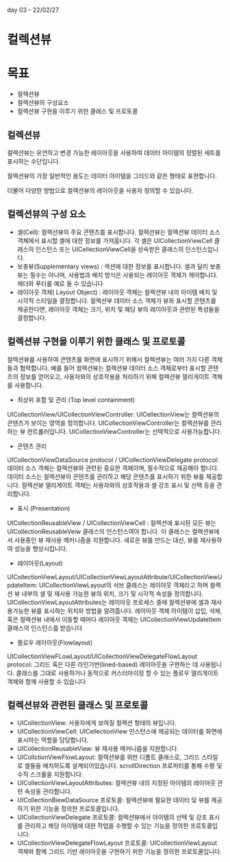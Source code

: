 day 03 - 22/02/27

# 컬렉션뷰

# 목표

- 컬렉션뷰
- 컬렉션뷰의 구성요소
- 컬렉션뷰 구현을 이루기 위한 클래스 및 프로토콜

## 컬렉션뷰

컬렉션뷰는 유연하고 변경 가능한 레이아웃을 사용하여 데이터 아이템의 정렬된 세트를 표시하는 수단입니다.

컬렉션뷰의 가장 일반적인 용도는 데이터 아이템을 그리드와 같은 형태로 표현합니다.

더불어 다양한 방법으로 컬렉션뷰의 레이아웃을 사용자 정의할 수 있습니다.

## 컬렉션뷰의 구성 요소

- 셀(Cell): 컬렉션뷰의 주요 콘텐츠를 표시합니다. 컬렉션뷰는 컬렉션뷰 데이터 소스 객체에서 표시할 셀에 대한 정보를 가져옵니다. 각 셀은 UICollectionViewCell 클래스의 인스턴스 또는 UICellectionViewCell을 상속받은 클래스의 인스턴스입니다.
- 보충뷰(Supplementary views) : 섹션에 대한 정보를 표시합니다. 셀과 달리 보충 뷰는 필수는 아니며, 사용법과 배치 방식은 사용되는 레이아웃 객체가 제어합니다. 헤더와 푸터를 예로 들 수 있습니다
- 레이아웃 객체( Layout Object) : 레이아웃 객체는 컬렉션뷰 내의 아이템 배치 및 시각적 스타일을 결정합니다. 컬렉션부 데이터 소스 객체가 뷰와 표시할 콘텐츠를 제공한다면, 레이아웃 객체는 크기, 위치 및 해당 뷰의 레이아웃과 관련된 특성들을 결정합니다.

## 컬렉션뷰 구현을 이루기 위한 클래스 및 프로토콜

컬렉션뷰를 사용하여 콘텐츠를 화면에  표시하기 위해서 컬렉션뷰는 여러 가지 다른 객체들과 협력합니다. 예를 들어 컬렉션뷰는 컬렉션뷰 데이터 소스 객체로부터 표시할 콘텐츠의 정보를 얻어오고, 사용자와의 상호작용을 처리하기 위해 컬렉션뷰 델리게이트 객체를 사용합니다.

- 최상위 포함 및 관리 (Top level containment)

UICollectionView/UICollectionViewController: UICellectionView는 컬렉션뷰의 콘텐츠가 보이는 영역을 정의합니다. UICollectionViewController는 컬렉션뷰를 관리하는 뷰 컨트롤러입니다. UICollectionViewController는 선택적으로 사용가능합니다.

- 콘텐츠 관리

UICollectionViewDataSource protocol / UICollectionViewDelegate protocol: 데이터 소스 객체는 컬렉션뷰와 관련된 중요한 객체이며, 필수적으로 제공해야 합니다. 데이터 소스는 컬렉션뷰의 콘텐츠를 관리하고 해당 콘텐츠를 표시하기 위한 뷰를 제공합니다. 컬렉션뷰 델리게이트 객체는 사용자와의 상호작용과 셀 강조 표시 및 선택 등을 관리합니다.

- 표시 (Presentation)

UICollectionReusableView / UICollectionViewCell : 컬렉션에 표시된 모든 뷰는 UICollectionReusableVeiw 클래스의 인스턴스여야 합니다. 이 클래스는 컬렉션뷰에서 사용중인 뷰 재사용 메커니즘을 지원합니다. 새로운 뷰를 만드는 대신, 뷰를 재사용하여 성능을 향상시킵니다.

- 레이아웃(Layout)

UICollectionViewLayout/UICollectionViewLayoutAttribute/UICollectionViewUpdateItem: UICollectionViewLayout의 서브 클래스는 레이아웃 객체라고 하며 컬렉션 뷰 내부의 셀 및 재사용 가능한 뷰의 위치, 크기 및 시각적 속성을 정의합니다. UICollectionViewLayoutAttributes는 레이아웃 프로세스 중에 컬렉션뷰에 셀과 재사용가능한 뷰를 표시하는 위치와 방법을 알려줍니다. 레이아웃 객체 아이템이 삽입, 삭제, 혹은 컬렉션뷰 내에서 이동할 때마다 레이아웃 객체는 UICollectionViewUpdateItem 클래스의 인스턴스를 받습니다

- 플로우 레이아웃(Flowlayout)

UICollectionViewFLowLayout/UICollectionViewDelegateFlowLayout protocol: 그리드 혹은 다른 라인기반(lined-based) 레이아웃을 구현하는 데 사용됩니다. 클래스를 그대로 사용하거나 동적으로 커스터마이징 할 수 있는 플로우 델리게이트 객체와 함께 사용할 수 있습니다

## 컬렉션뷰와 관련된 클래스 및 프로토콜

- UICollectionView: 사용자에게 보여질 컬렉션 형태의 뷰입니다.
- UICollectionViewCell: UICellectionView 인스턴스에 제공되는 데이터를 화면에 표시하는 역할을 담당합니다.
- UICollectionReusableView: 뷰 재사용 메커니즘을 지원합니다.
- UICollctionViewFlowLayout: 컬렉션뷰를 위한 디폴트 클래스로, 그리드 스타일로 셀들을 배치하도록 설계되어있습니다. scrollDirection 프로퍼티를 통해 수평 및 수직 스크롤을 지원합니다.
- UICollectionViewLayoutAttributes: 컬렉션뷰 내의 지정된 아이템의 레이아웃 관련 속성을 관리합니다.
- UICollectionBiewDataSource 프로토콜: 컬렉션뷰에 필요한 데이터 및 뷰를 제공하기 위한 기능을 정의한 프로토콜입니다.
- UICollectionViewDelegate 프로토콜: 컬렉션뷰에서 아이템의 선택 및 강조 표시를 관리하고 해당 아이템에 대한 작업을 수행할 수 있는 기능을 정의한 프로토콜입니다.
- UICollectionViewDelegateFlowLayout 프로토콜: UICollectionViewLayout 객체와 함께 그리드 기반 레이아웃을 구현하기 위한 기능을 정의한 프로토콜입니다.
